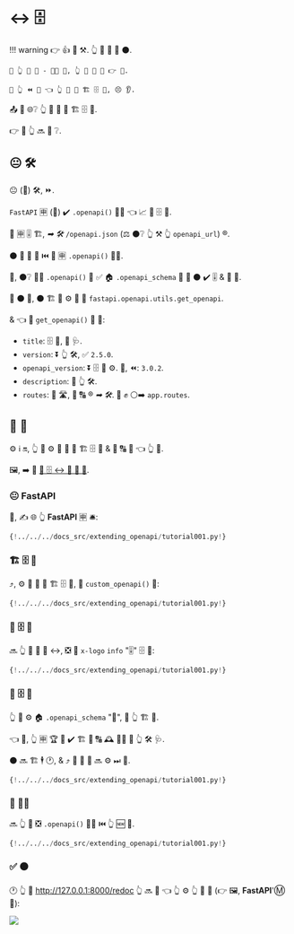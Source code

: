 # ↔ 🗄

!!! warning
    👉 👍 🏧 ⚒. 👆 🎲 💪 🚶 ⚫️.

    🚥 👆 📄 🔰 - 👩‍💻 🦮, 👆 💪 🎲 🚶 👉 📄.

    🚥 👆 ⏪ 💭 👈 👆 💪 🔀 🏗 🗄 🔗, 😣 👂.

📤 💼 🌐❔ 👆 💪 💪 🔀 🏗 🗄 🔗.

👉 📄 👆 🔜 👀 ❔.

## 😐 🛠️

😐 (🔢) 🛠️, ⏩.

`FastAPI` 🈸 (👐) ✔️ `.openapi()` 👩‍🔬 👈 📈 📨 🗄 🔗.

🍕 🈸 🎚 🏗, *➡ 🛠️* `/openapi.json` (⚖️ ⚫️❔ 👆 ⚒ 👆 `openapi_url`) ®.

⚫️ 📨 🎻 📨 ⏮️ 🏁 🈸 `.openapi()` 👩‍🔬.

🔢, ⚫️❔ 👩‍🔬 `.openapi()` 🔨 ✅ 🏠 `.openapi_schema` 👀 🚥 ⚫️ ✔️ 🎚 &amp; 📨 👫.

🚥 ⚫️ 🚫, ⚫️ 🏗 👫 ⚙️ 🚙 🔢 `fastapi.openapi.utils.get_openapi`.

&amp; 👈 🔢 `get_openapi()` 📨 🔢:

* `title`: 🗄 📛, 🎦 🩺.
* `version`: ⏬ 👆 🛠️, ✅ `2.5.0`.
* `openapi_version`: ⏬ 🗄 🔧 ⚙️. 🔢, ⏪: `3.0.2`.
* `description`: 📛 👆 🛠️.
* `routes`: 📇 🛣, 👫 🔠 ® *➡ 🛠️*. 👫 ✊ ⚪️➡️ `app.routes`.

## 🔑 🔢

⚙️ ℹ 🔛, 👆 💪 ⚙️ 🎏 🚙 🔢 🏗 🗄 🔗 &amp; 🔐 🔠 🍕 👈 👆 💪.

🖼, ➡️ 🚮 <a href="https://github.com/Rebilly/ReDoc/blob/master/docs/redoc-vendor-extensions.md#x-logo" class="external-link" target="_blank">📄 🗄 ↔ 🔌 🛃 🔱</a>.

### 😐 **FastAPI**

🥇, ✍ 🌐 👆 **FastAPI** 🈸 🛎:

```Python hl_lines="1  4  7-9"
{!../../../docs_src/extending_openapi/tutorial001.py!}
```

### 🏗 🗄 🔗

⤴️, ⚙️ 🎏 🚙 🔢 🏗 🗄 🔗, 🔘 `custom_openapi()` 🔢:

```Python hl_lines="2  15-20"
{!../../../docs_src/extending_openapi/tutorial001.py!}
```

### 🔀 🗄 🔗

🔜 👆 💪 🚮 📄 ↔, ❎ 🛃 `x-logo` `info` "🎚" 🗄 🔗:

```Python hl_lines="21-23"
{!../../../docs_src/extending_openapi/tutorial001.py!}
```

### 💾 🗄 🔗

👆 💪 ⚙️ 🏠 `.openapi_schema` "💾", 🏪 👆 🏗 🔗.

👈 🌌, 👆 🈸 🏆 🚫 ✔️ 🏗 🔗 🔠 🕰 👩‍💻 📂 👆 🛠️ 🩺.

⚫️ 🔜 🏗 🕴 🕐, &amp; ⤴️ 🎏 💾 🔗 🔜 ⚙️ ⏭ 📨.

```Python hl_lines="13-14  24-25"
{!../../../docs_src/extending_openapi/tutorial001.py!}
```

### 🔐 👩‍🔬

🔜 👆 💪 ❎ `.openapi()` 👩‍🔬 ⏮️ 👆 🆕 🔢.

```Python hl_lines="28"
{!../../../docs_src/extending_openapi/tutorial001.py!}
```

### ✅ ⚫️

🕐 👆 🚶 <a href="http://127.0.0.1:8000/redoc" class="external-link" target="_blank">http://127.0.0.1:8000/redoc</a> 👆 🔜 👀 👈 👆 ⚙️ 👆 🛃 🔱 (👉 🖼, **FastAPI**'Ⓜ 🔱):

<img src="/img/tutorial/extending-openapi/image01.png">
